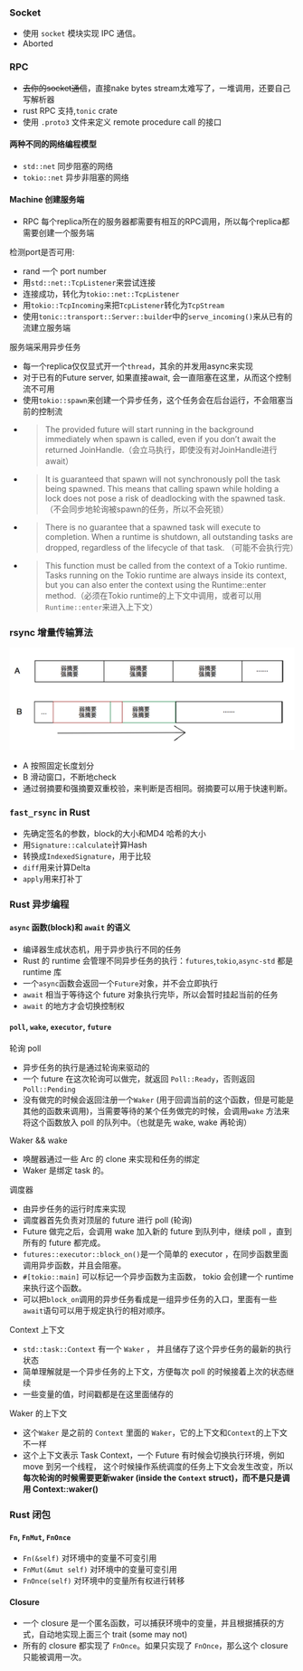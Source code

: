 ### Socket

- 使用 `socket` 模块实现 IPC 通信。
- Aborted

### RPC

- ~~去你的socket通信~~，直接nake bytes stream太难写了，一堆调用，还要自己写解析器
- rust RPC 支持,`tonic` crate
- 使用 `.proto3` 文件来定义 remote procedure call 的接口

#### 两种不同的网络编程模型

- `std::net` 同步阻塞的网络
- `tokio::net` 异步非阻塞的网络

#### Machine 创建服务端

- RPC 每个replica所在的服务器都需要有相互的RPC调用，所以每个replica都需要创建一个服务端

检测port是否可用:
- rand 一个 port number
- 用`std::net::TcpListener`来尝试连接
- 连接成功，转化为`tokio::net::TcpListener`
- 用`tokio::TcpIncoming`来把`TcpListener`转化为`TcpStream`
- 使用`tonic::transport::Server::builder`中的`serve_incoming()`来从已有的流建立服务端

服务端采用异步任务

- 每一个replica仅仅显式开一个`thread`，其余的并发用async来实现
- 对于已有的Future server, 如果直接await, 会一直阻塞在这里，从而这个控制流不可用
- 使用`tokio::spawn`来创建一个异步任务，这个任务会在后台运行，不会阻塞当前的控制流
- >The provided future will start running in the background immediately when spawn is called, even if you don’t await the returned JoinHandle.（会立马执行，即使没有对JoinHandle进行await）
- > It is guaranteed that spawn will not synchronously poll the task being spawned. This means that calling spawn while holding a lock does not pose a risk of deadlocking with the spawned task.（不会同步地轮询被spawn的任务，所以不会死锁）
- > There is no guarantee that a spawned task will execute to completion. When a runtime is shutdown, all outstanding tasks are dropped, regardless of the lifecycle of that task. （可能不会执行完）
- > This function must be called from the context of a Tokio runtime. Tasks running on the Tokio runtime are always inside its context, but you can also enter the context using the Runtime::enter method.（必须在Tokio runtime的上下文中调用，或者可以用`Runtime::enter`来进入上下文）

### rsync 增量传输算法

![rsync差异检测示意图](assets/5ece748f0af4c29a8d5e382d195324c834076.png)

- A 按照固定长度划分
- B 滑动窗口，不断地check
- 通过弱摘要和强摘要双重校验，来判断是否相同。弱摘要可以用于快速判断。

### `fast_rsync` in Rust

- 先确定签名的参数，block的大小和MD4 哈希的大小
- 用`Signature::calculate`计算Hash
- 转换成`IndexedSignature`，用于比较
- `diff`用来计算Delta
- `apply`用来打补丁

### Rust 异步编程

#### `async` 函数(block)和 `await` 的语义

- 编译器生成状态机，用于异步执行不同的任务
- Rust 的 runtime 会管理不同异步任务的执行：`futures`,`tokio`,`async-std` 都是 runtime 库
- 一个`async`函数会返回一个`Future`对象，并不会立即执行
- `await` 相当于等待这个 future 对象执行完毕，所以会暂时挂起当前的任务
- `await` 的地方才会切换控制权

#### `poll`, `wake`, `executor`, `future`

轮询 poll 

- 异步任务的执行是通过轮询来驱动的
- 一个 future 在这次轮询可以做完，就返回 `Poll::Ready`，否则返回 `Poll::Pending`
- 没有做完的时候会返回注册一个`Waker` (用于回调当前的这个函数，但是可能是其他的函数来调用)，当需要等待的某个任务做完的时候，会调用`wake` 方法来将这个函数放入 poll 的队列中。（也就是先 wake, wake 再轮询）

Waker && wake

- 唤醒器通过一些 Arc 的 clone 来实现和任务的绑定
- Waker 是绑定 task 的。

调度器

- 由异步任务的运行时库来实现
- 调度器首先负责对顶层的 future 进行 poll (轮询)
- Future 做完之后，会调用 wake 加入新的 future 到队列中，继续 poll ，直到所有的 future 都完成。
- `futures::executor::block_on()`是一个简单的 executor ，在同步函数里面调用异步函数，并且会阻塞。
- `#[tokio::main]` 可以标记一个异步函数为主函数， tokio 会创建一个 runtime 来执行这个函数。
- 可以把`block_on`调用的异步任务看成是一组异步任务的入口，里面有一些`await`语句可以用于规定执行的相对顺序。

Context 上下文

- `std::task::Context` 有一个 `Waker` ， 并且储存了这个异步任务的最新的执行状态
- 简单理解就是一个异步任务的上下文，方便每次 poll 的时候接着上次的状态继续
- 一些变量的值，时间戳都是在这里面储存的

Waker 的上下文

- 这个`Waker` 是之前的 `Context` 里面的 `Waker`，它的上下文和`Context`的上下文不一样
- 这个上下文表示 Task Context，一个 Future 有时候会切换执行环境，例如 move 到另一个线程， 这个时候操作系统调度的任务上下文会发生改变，所以**每次轮询的时候需要更新waker (inside the `Context` struct)，而不是只是调用 Context::waker()**

### Rust 闭包

#### `Fn`, `FnMut`, `FnOnce`

- `Fn(&self)` 对环境中的变量不可变引用
- `FnMut(&mut self)` 对环境中的变量可变引用
- `FnOnce(self)` 对环境中的变量所有权进行转移

#### Closure

- 一个 closure 是一个匿名函数，可以捕获环境中的变量，并且根据捕获的方式，自动地实现上面三个 trait (some may not)
- 所有的 closure 都实现了 `FnOnce`。如果只实现了 `FnOnce`，那么这个 closure 只能被调用一次。